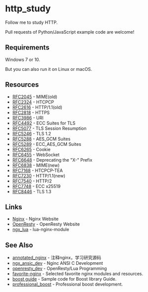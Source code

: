 # http_study

Follow me to study HTTP.

Pull requests of Python/JavaScript example code are welcome!

## Requirements

Windows 7 or 10.

But you can also run it on Linux or macOS.

## Resources

* [RFC2045](https://tools.ietf.org/html/rfc2045) - MIME(old)
* [RFC2324](https://tools.ietf.org/html/rfc2324) - HTCPCP
* [RFC2616](https://tools.ietf.org/html/rfc2616) - HTTP/1.1(old)
* [RFC2818](https://tools.ietf.org/html/rfc2818) - HTTPS
* [RFC3986](https://tools.ietf.org/html/rfc3986) - URI
* [RFC4492](https://tools.ietf.org/html/rfc4492) - ECC Suites for TLS
* [RFC5077](https://tools.ietf.org/html/rfc5077) - TLS Session Resumption
* [RFC5246](https://tools.ietf.org/html/rfc5246) - TLS 1.2
* [RFC5288](https://tools.ietf.org/html/rfc5288) - AES_GCM Suites
* [RFC5289](https://tools.ietf.org/html/rfc5289) - ECC_AES_GCM Suites
* [RFC6265](https://tools.ietf.org/html/rfc6265) - Cookie
* [RFC6455](https://tools.ietf.org/html/rfc6455) - WebSocket
* [RFC6648](https://tools.ietf.org/html/rfc6648) - Deprecating the "X-" Prefix
* [RFC6838](https://tools.ietf.org/html/rfc6838) - MIME(new)
* [RFC7168](https://tools.ietf.org/html/rfc7168) - HTCPCP-TEA
* [RFC7230](https://tools.ietf.org/html/rfc7230) - HTTP/1.1(new)
* [RFC7540](https://tools.ietf.org/html/rfc7540) - HTTP/2
* [RFC7748](https://tools.ietf.org/html/rfc7748) - ECC x25519
* [RFC8446](https://tools.ietf.org/html/rfc8446) - TLS 1.3

## Links

* [Nginx](http://nginx.org/) - Nginx Website
* [OpenResty](http://openresty.org/) - OpenResty Website
* [ngx_lua](https://github.com/openresty/lua-nginx-module) - lua-nginx-module

## See Also

* [annotated_nginx](https://github.com/chronolaw/annotated_nginx) - 注释nginx，学习研究源码
* [ngx_ansic_dev](https://github.com/chronolaw/ngx_ansic_dev) - Nginc ANSI C Development
* [openresty_dev](https://github.com/chronolaw/openresty_dev) - OpenResty/Lua Programming
* [favorite-nginx](https://github.com/chronolaw/favorite-nginx) - Selected favorite nginx modules and resources.
* [boost guide](https://github.com/chronolaw/boost_guide.git) - Sample code for Boost library Guide.
* [professional_boost](https://github.com/chronolaw/professional_boost.git) - Professional boost development.
